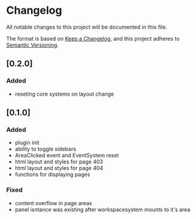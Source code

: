 # Changelog

All notable changes to this project will be documented in this file.

The format is based on [Keep a Changelog](https://keepachangelog.com/en/1.0.0/),
and this project adheres to [Semantic Versioning](https://semver.org/spec/v2.0.0.html).

## [0.2.0]

### Added

- reseting core systems on layout change

## [0.1.0]

### Added

- plugin init
- ability to toggle sidebars
- AreaClicked event and EventSystem reset
- html layout and styles for page 403
- html layout and styles for page 404
- functions for displaying pages

### Fixed

- content overflow in page areas
- panel isntance was existing after workspacesystem mounts to it's area
